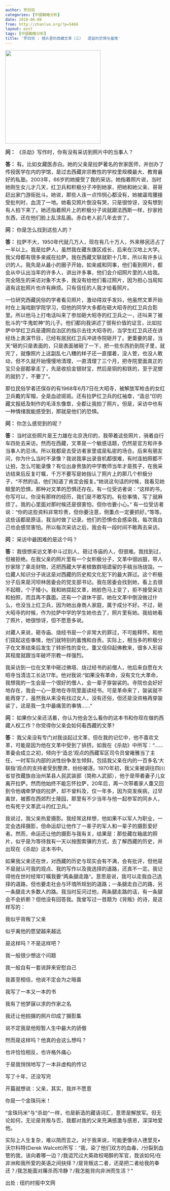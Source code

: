 ```yaml
---
author: 罗四鸰
categories: [中國戰略分析]
date: 2018-06-08
from: http://zhanlve.org/?p=5468
layout: post
tags: [中國戰略分析]
title: '罗四鸰 : 镜头里的西藏文革（三）  遗留的恐惧与羞愧'
---
```


<div id="entry">
<div class="at-above-post addthis_tool" data-url="http://zhanlve.org/?p=5468">
</div>
<p>
<img class="aligncenter wp-image-5461 size-medium" height="293" sizes="(max-width: 300px) 100vw, 300px" src="http://zhanlve.org/wp-content/uploads/2018/06/cn-tibet-ss1-17-jumbo-v2-300x293.jpg" srcset="http://zhanlve.org/wp-content/uploads/2018/06/cn-tibet-ss1-17-jumbo-v2-300x293.jpg 300w, http://zhanlve.org/wp-content/uploads/2018/06/cn-tibet-ss1-17-jumbo-v2-768x750.jpg 768w, http://zhanlve.org/wp-content/uploads/2018/06/cn-tibet-ss1-17-jumbo-v2.jpg 1000w" width="300"/>
</p>
<p>
</p>
<p>
<span style="font-size: 12pt;">
<b>
    问：
   </b>
   《杀劫》写作时，你有没有采访到照片中的当事人？
  </span>
</p>
<p>
</p>
<p>
<span style="font-size: 12pt;">
<b>
    答：
   </b>
   有。比如女藏医赤白。她的父亲是拉萨著名的世家医师，并创办了传授医学在内的学馆，是过去西藏非宗教性的学校里规模最大、教育最好的私塾。2003年，66岁的她接受了我的采访。她指着照片说，当时她刚生女儿才几天，红卫兵和积极分子冲到她家，把她和她父亲、哥哥赶出家门游街批斗。她说，那些人连一点怜悯心都没有，她被逼弯腰接受批判时，血流了一地。她看见照片倒没有哭，只是很惊讶，没有想到有人拍下来了。她还指着照片上的积极分子说就跟法西斯一样，抄家抢东西，还在他们脸上乱涂乱画。赤白老人前几年去世了。
  </span>
</p>
<p>
</p>
<p>
<span style="font-size: 12pt;">
<b>
    问：
   </b>
   你是怎么找到这些人的？
  </span>
</p>
<p>
</p>
<p>
<span style="font-size: 12pt;">
<b>
    答：
   </b>
   拉萨不大，1950年代就几万人，现在有几十万人，外来移民还占了一半以上。我是拉萨人，虽然我在藏东康区成长，后来在汉地上大学。我父母都有很多亲戚在拉萨。我在西藏文联就职十几年，所以有许多认识的人。我先是从最小的圈子开始，如亲戚和同事，他们看到照片，都会从中认出当年的许多人，讲出许多事，他们会介绍照片里的人给我。完全陌生的采访对象不太多，我没有给他们看过照片，因为担心当局知道有这批照片也许有麻烦。只有信任的人我才给看照片。
  </span>
</p>
<p>
</p>
<p>
<span style="font-size: 12pt;">
   一位研究西藏民俗的学者看见照片，激动得双手发抖，他虽然文革开始时在上海戏剧学院学习，但他的同学大多都在砸大昭寺的红卫兵合影里。所以他马上打电话叫来了参加砸大昭寺的红卫兵之一，还叫来了被批斗的“牛鬼蛇神”的儿子。他们都向我讲述了很有价值的证言，比如拉萨中学红卫兵是遵照自治区的指示去往大昭寺的，当学生红卫兵还在讲经场上表演节目，已经有居民红卫兵冲进寺院砸开了。更重要的是，当天“砸的只是表面的，只是表面被砸了一下，把一些东西扔到院子里，就完了，就像照片上这副乱七八糟的样子还一直摆着，没人管，也没人敢动，但不久就开始慢慢地清理，一直清理了三个月，把寺院里面真正的宝贝全部都拿走了，先是收拾金银财宝，然后是铜的和铁的，至于泥塑的就扔了，不要了”。
  </span>
</p>
<p>
</p>
<p>
<span style="font-size: 12pt;">
   那位民俗学者还保存的有1968年6月7日在大昭寺，被解放军枪击的女红卫兵戴的军帽，全是血迹斑斑。还有拉萨红卫兵的红袖章，“造总”印的藏文报纸及制作的毛泽东像章，全都让我拍了照片。但是，采访中也有一种情绪我能感受到，那就是他们的恐惧。
  </span>
</p>
<p>
</p>
<p>
<span style="font-size: 12pt;">
<b>
    问：
   </b>
   你怎么感觉到的呢？
  </span>
</p>
<p>
</p>
<p>
<span style="font-size: 12pt;">
<b>
    答：
   </b>
   当时这些照片是王力雄在北京洗印的，我带着这些照片，骑着自行车四处去采访。然而在西藏，文革是一个敏感话题，仍然是官方和许多当事人的忌讳。所以我都是去受访者家里或是私密的场合。后来有朋友问，你为什么当时不录像？我说我拿出录音机都很难，有时连拍照都不让拍，怎么可能录像？有位出身贵族的中学教师当年才是孩子，在我采访结束后反复叮嘱，千万不要写是她指认了照片上的那几个积极分子，“不然的话，他们知道了肯定会报复。”她说这句话的时候，我看见她眼里的恐惧，那种对文革的恐惧还存在。有一位受访者说：“这样的书，你写可以，你没有那样的经历，我们是不敢写的。有些事情，写了就麻烦了。我的心里面对那时候还是很害怕，但你也要小心。” 有一位受访者说：“你的这些资料非常珍贵，但你要注意，侧重点一定要抓好。”等等。这些话都是原话，我当时做了记录。他们的恐惧也会感染我，每次我自己也会感觉害怕。所以每次采访之后，我会有一段时间不敢再去采访。
  </span>
</p>
<p>
</p>
<p>
<span style="font-size: 12pt;">
<b>
    问：
   </b>
   采访中最困难的是这个吗？
  </span>
</p>
<p>
</p>
<p>
<span style="font-size: 12pt;">
<b>
    答：
   </b>
   我很想采访文革中斗过别人、砸过寺庙的人，但很难。我找到过，但被拒绝。在我父亲的照片里有一个女积极分子，文革中很凶狠，带人抄家除了拿走财物，还把西藏大学者根敦群培遗留的手稿当场烧毁。一位藏人知识分子说这是对西藏的历史和文化犯下的最大罪过。这个积极分子后来是河坝林居委会的党支部书记。我在居委会找到她，看上去很不起眼，个子矮小。我和她提起文革，她脸色马上变了，拒不接受采访和拍照，而且再不露面。还有一个退休干部，她在文革中倒没做过什么，也没当上红卫兵，因为她出身商人家庭，属于成分不好。不过，砸大昭寺的时候，作为拉萨中学的学生她也去了，照片里有她。我给她看了照片，她很惊讶，但不愿意多说。
  </span>
</p>
<p>
</p>
<p>
<span style="font-size: 12pt;">
   对藏人来说，砸寺庙、烧经书是一个非常大的罪过，不可能释怀。和他们提起这些事情，他们就特别的羞愧和自责。实际上，相当多的积极分子在文革结束后发生了转折性的变化，重又信仰起佛教来，很多人形容其程度就跟当年破坏宗教一样强烈。
  </span>
</p>
<p>
</p>
<p>
<span style="font-size: 12pt;">
   我采访到一位在文革中砸过佛塔、烧过经书的前僧人，他后来自愿在大昭寺当清洁工长达17年。他对我说:“如果没有革命，没有文化大革命，我想我的一生会是一个很好的僧人，会一辈子穿袈裟的。寺院也会好好地存在，我会一心一意地在寺院里面读经书。可是革命来了，袈裟就不能再穿了，虽然我从来没有找过女人，没有还俗，但还是没资格再穿袈裟了，这是我一生中最痛苦的事情……”
  </span>
</p>
<p>
</p>
<p>
<span style="font-size: 12pt;">
<b>
    问：
   </b>
   如果你父亲还活着，你认为他会怎么看你的这本书和你现在做的西藏人权工作？你觉得你父亲会如何看西藏的文革?
  </span>
</p>
<p>
</p>
<p>
<span style="font-size: 12pt;">
<b>
    答：
   </b>
   我父亲没有专门对我谈起过文革，但在我的记忆中，他不喜欢文革，可能是因为他在文革中受到了排挤。如我在《杀劫》中所写：“……革委会成立之初，倾向于‘造总’观点的西藏军区司令员曾雍雅当了主任，一时军队内部的派性纷争发生倾斜，包括我父亲在内的一百多名‘大联指’观点的支持者受到整肃，纷纷被逐。1970年初，我父亲被调往四川省甘孜藏族自治州某县人民武装部（简称人武部），他于是带着妻子儿女离开拉萨。然而他始终不能忘怀拉萨，20年后，再一次带着家人重又回到令他魂牵梦绕的拉萨，却不曾料及，仅一年多，因为突发疾病，过早离世，被葬在西郊烈士陵园，那里有不少当年与他一起参军的同乡人，也有死于文革武斗的红卫兵。”
  </span>
</p>
<p>
</p>
<p>
<span style="font-size: 12pt;">
   我说过，我父亲热爱摄影。我经常这样想，他如果不以军人为职业，一定会选择摄影，但命运却让他作了一辈子的军人和一辈子的摄影爱好者。然而，命运还让他的摄影与我有关，结果是：那些藏在箱底的照片，似乎是为等待我有一天以按图索骥的方式，去了解西藏的历史，并出现在《杀劫》这本书中。
  </span>
</p>
<p>
</p>
<p>
<span style="font-size: 12pt;">
   如果我父亲还在世，对西藏的历史与现实会有不满，会有批评，但他是不是就认可我的观点、我的写作以及我选择的道路，还真不一定。我记得他在世时经常叮嘱我要“两条腿走路”。意思是说，我可以走我自己选择的道路，但也要走社会与环境所规划的道路；一条腿走自己的路，另一条腿走大多数人的路。我当时反问过他，两条腿走路的话，有一条腿会不会折断？但他没有回答我。我曾写过一首题为《背叛》的诗，是这样写的：
  </span>
</p>
<p>
</p>
<p>
<span style="font-size: 12pt;">
   我似乎背叛了父亲
  </span>
</p>
<p>
<span style="font-size: 12pt;">
   似乎离他的愿望越来越远
  </span>
</p>
<p>
<span style="font-size: 12pt;">
   是这样吗？不是这样吧？
  </span>
</p>
<p>
<span style="font-size: 12pt;">
   我一般很少想这个问题
  </span>
</p>
<p>
<span style="font-size: 12pt;">
   我一般自有一套说辞来安慰自己
  </span>
</p>
<p>
<span style="font-size: 12pt;">
   我甚至相信，他说不定会为之暗喜
  </span>
</p>
<p>
<span style="font-size: 12pt;">
   我写了一本又一本的书
  </span>
</p>
<p>
<span style="font-size: 12pt;">
   我有了他梦寐以求的作家之名
  </span>
</p>
<p>
<span style="font-size: 12pt;">
   我还让他拍摄的照片印成了摄影集
  </span>
</p>
<p>
<span style="font-size: 12pt;">
   说不定我是他短暂人生中最大的骄傲
  </span>
</p>
<p>
<span style="font-size: 12pt;">
   然而是这样吗？他真的会这么想吗？
  </span>
</p>
<p>
<span style="font-size: 12pt;">
   也许恰恰相反，也许格外痛心
  </span>
</p>
<p>
<span style="font-size: 12pt;">
   于是我悄悄地写了一本非虚构的传记
  </span>
</p>
<p>
<span style="font-size: 12pt;">
   写了十年，还没写完
  </span>
</p>
<p>
<span style="font-size: 12pt;">
   开篇就想说：父亲，其实，我并不愿意
  </span>
</p>
<p>
<span style="font-size: 12pt;">
   你是一个金珠玛米！
  </span>
</p>
<p>
</p>
<p>
<span style="font-size: 12pt;">
   “金珠玛米”与“杀劫”一样，也是新造的藏语词汇，意思是解放军。但无论如何，无论是背叛与否，我都对我的父亲充满感激与感恩，深深地爱他。
  </span>
</p>
<p>
</p>
<p>
<span style="font-size: 12pt;">
   实际上人生复杂，难以简而言之。对于我来说，可能更像诗人德里克•沃尔科特(Derek Walcott)所写：“我，染了他们双方的血毒，/分裂到血管的我，该向着哪一边？/我诅咒过大英政权喝醉的军官，我该如何/在非洲和我所爱的英语之间抉择？/是背叛这二者，还是把二者给我的奉还？/我怎能面对屠杀而冷静？/我怎能背向非洲而生活？”
  </span>
</p>
<p>
</p>
<p>
<span style="font-size: 12pt;">
   出处 : 纽约时报中文网
  </span>
</p>
<p>
</p>
<!-- AddThis Advanced Settings above via filter on the_content -->
<!-- AddThis Advanced Settings below via filter on the_content -->
<!-- AddThis Advanced Settings generic via filter on the_content -->
<!-- AddThis Share Buttons above via filter on the_content -->
<!-- AddThis Share Buttons below via filter on the_content -->
<div class="at-below-post addthis_tool" data-url="http://zhanlve.org/?p=5468">
</div>
<!-- AddThis Share Buttons generic via filter on the_content -->
</div>
